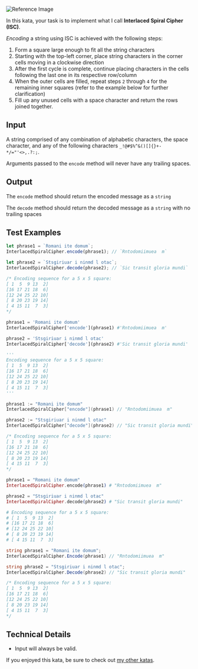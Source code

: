 ![Reference Image](https://i.imgur.com/OLFUBvV.png)

In this kata, your task is to implement what I call **Interlaced Spiral Cipher (ISC)**.

*Encoding* a string using ISC is achieved with the following steps:
1. Form a square large enough to fit all the string characters
2. Starting with the top-left corner, place string characters in the corner cells moving in a clockwise direction
3. After the first cycle is complete, continue placing characters in the cells following the last one in its respective row/column
4. When the outer cells are filled, repeat steps `2` through `4` for the remaining inner squares (refer to the example below for further clarification)
5. Fill up any unused cells with a space character and return the rows joined together.

## Input
A string comprised of any combination of alphabetic characters, the space character, and any of the following characters `_!@#$%^&()[]{}+-*/="'<>,.?:;`.

Arguments passed to the `encode` method will never have any trailing spaces.

## Output
The `encode` method should return the encoded message as a `string`

The `decode` method should return the decoded message as a `string` with no trailing spaces

## Test Examples
```javascript
let phrase1 = `Romani ite domum`;
InterlacedSpiralCipher.encode(phrase1); // `Rntodomiimuea  m`

let phrase2 = `Stsgiriuar i ninmd l otac`;
InterlacedSpiralCipher.decode(phrase2); // `Sic transit gloria mundi`

/* Encoding sequence for a 5 x 5 square:
[ 1  5  9 13  2]
[16 17 21 18  6]
[12 24 25 22 10]
[ 8 20 23 19 14]
[ 4 15 11  7  3]
*/
```
```python
phrase1 = 'Romani ite domum'
InterlacedSpiralCipher['encode'](phrase1) #'Rntodomiimuea  m'

phrase2 = 'Stsgiriuar i ninmd l otac'
InterlacedSpiralCipher['decode'](phrase2) #'Sic transit gloria mundi'

'''
Encoding sequence for a 5 x 5 square:
[ 1  5  9 13  2]
[16 17 21 18  6]
[12 24 25 22 10]
[ 8 20 23 19 14]
[ 4 15 11  7  3]
'''
```
```go
phrase1 := "Romani ite domum"
InterlacedSpiralCipher["encode"](phrase1) // "Rntodomiimuea  m"

phrase2 := "Stsgiriuar i ninmd l otac"
InterlacedSpiralCipher["decode"](phrase2) // "Sic transit gloria mundi"

/* Encoding sequence for a 5 x 5 square:
[ 1  5  9 13  2]
[16 17 21 18  6]
[12 24 25 22 10]
[ 8 20 23 19 14]
[ 4 15 11  7  3]
*/
```
```elixir
phrase1 = "Romani ite domum"
InterlacedSpiralCipher.encode(phrase1) # "Rntodomiimuea  m"

phrase2 = "Stsgiriuar i ninmd l otac"
InterlacedSpiralCipher.decode(phrase2) # "Sic transit gloria mundi"

# Encoding sequence for a 5 x 5 square:
# [ 1  5  9 13  2]
# [16 17 21 18  6]
# [12 24 25 22 10]
# [ 8 20 23 19 14]
# [ 4 15 11  7  3]
```
```csharp
string phrase1 = "Romani ite domum";
InterlacedSpiralCipher.Encode(phrase1) // "Rntodomiimuea  m"

string phrase2 = "Stsgiriuar i ninmd l otac";
InterlacedSpiralCipher.Decode(phrase2) // "Sic transit gloria mundi"

/* Encoding sequence for a 5 x 5 square:
[ 1  5  9 13  2]
[16 17 21 18  6]
[12 24 25 22 10]
[ 8 20 23 19 14]
[ 4 15 11  7  3]
*/
```

## Technical Details
- Input will always be valid.

If you enjoyed this kata, be sure to check out [my other katas](https://www.codewars.com/users/docgunthrop/authored).

